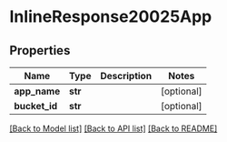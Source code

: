 # InlineResponse20025App

## Properties
Name | Type | Description | Notes
------------ | ------------- | ------------- | -------------
**app_name** | **str** |  | [optional] 
**bucket_id** | **str** |  | [optional] 

[[Back to Model list]](../README.md#documentation-for-models) [[Back to API list]](../README.md#documentation-for-api-endpoints) [[Back to README]](../README.md)

